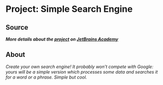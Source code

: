 # Project: Simple Search Engine

## Source
 ***More details about the [project](https://hyperskill.org/projects/66) on [JetBrains Academy](https://hyperskill.org)***
 
## About
*Create your own search engine! It probably won’t compete with Google: yours will be a simple version which processes some data and searches it for a word or a phrase. Simple but cool.*
